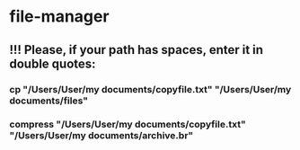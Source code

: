 # file-manager
## !!! Please, if your path has spaces, enter it in double quotes:
### cp "/Users/User/my documents/copyfile.txt" "/Users/User/my documents/files"
### compress "/Users/User/my documents/copyfile.txt" "/Users/User/my documents/archive.br"